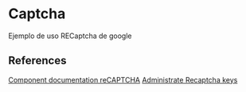 # Captcha
Ejemplo de uso RECaptcha de google

## References
[Component documentation reCAPTCHA](https://www.npmjs.com/package/ng-recaptcha)
[Administrate Recaptcha keys](http://www.google.com/recaptcha/admin)

